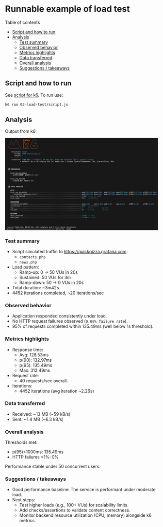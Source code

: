 # Runnable example of load test

Table of contents

- [Script and how to run](#script-and-how-to-run)
- [Analysis](#analysis)
  - [Test summary](#test-summary)
  - [Observed behavior](#observed-behavior)
  - [Metrics highlights](#metrics-highlights)
  - [Data transferred](#data-transferred)
  - [Overall analysis](#overall-analysis)
  - [Suggestions / takeaways](#suggestions--takeaways)

## Script and how to run

See [script for k6](script.js). To run use:

```bash
k6 run 02-load-test/script.js
```

## Analysis

Output from k6:

![result](result.png)

### Test summary

- Script simulated traffic to https://quickpizza.grafana.com:
  - `contacts.php`
  - `news.php`
- Load pattern:
  - Ramp-up: 0 → 50 VUs in 20s
  - Sustained: 50 VUs for 3m
  - Ramp-down: 50 → 0 VUs in 20s
- Total duration: ~3m42s
- 4452 iterations completed, ~20 iterations/sec

### Observed behavior

- Application responded consistently under load.
- No HTTP request failures observed (`0.00% failure rate`).
- 95% of requests completed within 135.49ms (well below 1s threshold).

### Metrics highlights

- Response time:
  - Avg: 128.53ms
  - p(90): 132.97ms
  - p(95): 135.49ms
  - Max: 312.49ms
- Request rate:
  - 40 requests/sec overall.
- Iterations:
  - 4452 iterations (avg iteration ~2.26s)

### Data transferred

- Received: ~13 MB (~59 kB/s)
- Sent: ~1.4 MB (~6.3 kB/s)

### Overall analysis

Thresholds met:
- p(95)<1000ms: 135.49ms
- HTTP failures <1%: 0%

Performance stable under 50 concurrent users.

### Suggestions / takeaways

- Good performance baseline: The service is performant under moderate load.
- Next steps:
  - Test higher loads (e.g., 100+ VUs) for scalability limits.
  - Add checks/assertions to validate content correctness.
  - Monitor backend resource utilization (CPU, memory) alongside k6 metrics.